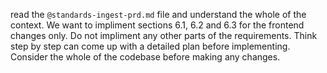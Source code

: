 read the `@standards-ingest-prd.md` file and understand the whole of the context. We want to impliment sections 6.1, 6.2 and 6.3 for the frontend changes only. Do not impliment any other parts of the requirements. Think step by step can come up with a detailed plan before implementing. Consider the whole of the codebase before making any changes.